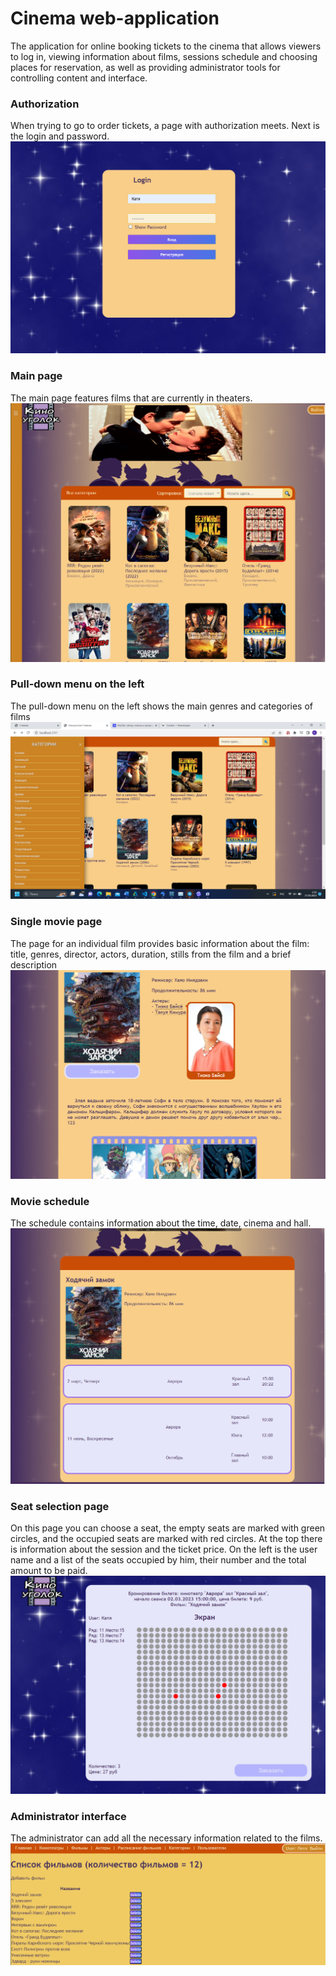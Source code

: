 # Cinema web-application
The application for online booking tickets to the cinema that allows viewers to log in, viewing information about films, sessions schedule and choosing places for reservation, as well as providing administrator tools for controlling content and interface.
### Authorization
When trying to go to order tickets, a page with authorization meets. Next is the login and password.
![Login](docs/Logining.png)
### Main page
The main page features films that are currently in theaters.
![Main page](docs/Main_page.png)
### Pull-down menu on the left
The pull-down menu on the left shows the main genres and categories of films
![Leaving_menu](docs/Leaving_menu.png)
### Single movie page
The page for an individual film provides basic information about the film: title, genres, director, actors, duration, stills from the film and a brief description
![Film_info](docs/Film_info.png)
### Movie schedule
The schedule contains information about the time, date, cinema and hall.
![Film_schedule](docs/Film_schedule.png)
### Seat selection page
On this page you can choose a seat, the empty seats are marked with green circles, and the occupied seats are marked with red circles. At the top there is information about the session and the ticket price. On the left is the user name and a list of the seats occupied by him, their number and the total amount to be paid.
![Tickets](docs/Tickets.png)
### Administrator interface
The administrator can add all the necessary information related to the films.
![Film_list](docs/Film_list.png)
